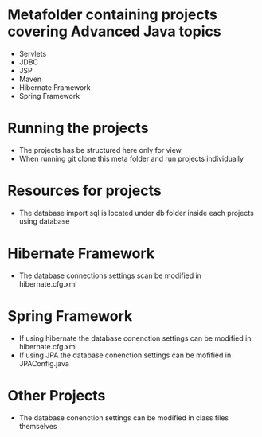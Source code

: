# Metafolder containing projects covering Advanced Java topics
- Servlets
- JDBC
- JSP
- Maven
- Hibernate Framework
- Spring Framework
# Running the projects
- The projects has be structured here only for view
- When running git clone this meta folder and run projects individually
# Resources for projects
- The database import sql is located under db folder inside each projects using database
# Hibernate Framework
- The database connections settings scan be modified in hibernate.cfg.xml
# Spring Framework
- If using hibernate the database conenction settings can be modified in hibernate.cfg.xml
- If using JPA the database conenction settings can be mofified in JPAConfig.java
# Other Projects
- The database conenction settings can be modified in class files themselves

